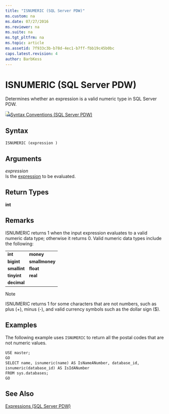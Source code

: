 ```yaml
---
title: "ISNUMERIC (SQL Server PDW)"
ms.custom: na
ms.date: 07/27/2016
ms.reviewer: na
ms.suite: na
ms.tgt_pltfrm: na
ms.topic: article
ms.assetid: 7f933c3b-b78d-4ec1-b7ff-fbb19c45b0bc
caps.latest.revision: 4
author: BarbKess
---
```

# ISNUMERIC (SQL Server PDW)
Determines whether an expression is a valid numeric type in SQL Server PDW.  
  
![Topic link icon](../sqlpdw/media/Topic_Link.gif "Topic_Link")[Syntax Conventions &#40;SQL Server PDW&#41;](../sqlpdw/syntax-conventions-sql-server-pdw.md)  
  
## Syntax  
  
```  
ISNUMERIC (expression )  
```  
  
## Arguments  
*expression*  
Is the [expression](../Topic/Expressions%20(Transact-SQL).md) to be evaluated.  
  
## Return Types  
**int**  
  
## Remarks  
ISNUMERIC returns 1 when the input expression evaluates to a valid numeric data type; otherwise it returns 0. Valid numeric data types include the following:  
  
|||  
|-|-|  
|**int**|**money**|  
|**bigint**|**smallmoney**|  
|**smallint**|**float**|  
|**tinyint**|**real**|  
|**decimal**||  
  
> [!NOTE]  
> ISNUMERIC returns 1 for some characters that are not numbers, such as plus (+), minus (-), and valid currency symbols such as the dollar sign ($).  
  
## Examples  
The following example uses `ISNUMERIC` to return all the postal codes that are not numeric values.  
  
```  
USE master;  
GO  
SELECT name, isnumeric(name) AS IsNameANumber, database_id, isnumeric(database_id) AS IsIdANumber   
FROM sys.databases;  
GO  
```  
  
## See Also  
[Expressions &#40;SQL Server PDW&#41;](../sqlpdw/expressions-sql-server-pdw.md)  
  
